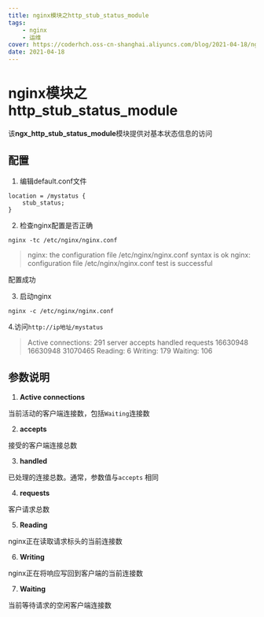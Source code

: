 ```yaml
---
title: nginx模块之http_stub_status_module
tags: 
    - nginx
    - 运维
cover: https://coderhch.oss-cn-shanghai.aliyuncs.com/blog/2021-04-18/nginx模块之http_stub_status_module/1.jpg?versionId=CAEQHhiBgIDFusCUxxciIDE3N2ZlNDA0NTk0YjRjZTJiNmUyYWU0NmNkOTk3MWY0
date: 2021-04-18
---
```

#	nginx模块之http_stub_status_module

该**ngx_http_stub_status_module**模块提供对基本状态信息的访问

##	配置

1. 编辑default.conf文件

```shell
location = /mystatus {
    stub_status;
}
```

2. 检查nginx配置是否正确

```shell
nginx -tc /etc/nginx/nginx.conf  
```

> nginx: the configuration file /etc/nginx/nginx.conf syntax is ok
> nginx: configuration file /etc/nginx/nginx.conf test is successful

配置成功

3. 启动nginx

```shell
nginx -c /etc/nginx/nginx.conf
```

4.访问``http://ip地址/mystatus``

>
> Active connections: 291 
> server accepts handled requests
>  16630948 16630948 31070465 
> Reading: 6 Writing: 179 Waiting: 106 
> 

##	参数说明

1. **Active connections**

当前活动的客户端连接数，包括`Waiting`连接数

2. **accepts**

接受的客户端连接总数

3. **handled**

已处理的连接总数。通常，参数值与`accepts` 相同

4. **requests**

客户请求总数

5. **Reading**

nginx正在读取请求标头的当前连接数

6. **Writing**

nginx正在将响应写回到客户端的当前连接数

7. **Waiting**

当前等待请求的空闲客户端连接数